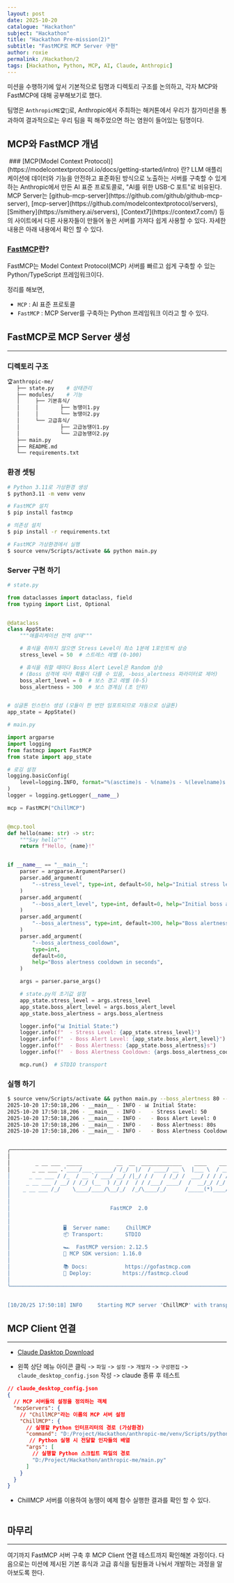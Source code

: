```yaml
---
layout: post
date: 2025-10-20
catalogue: "Hackathon"
subject: "Hackathon"
title: "Hackathon Pre-mission(2)"
subtitle: "FastMCP로 MCP Server 구현"
author: roxie
permalink: /Hackathon/2
tags: [Hackathon, Python, MCP, AI, Claude, Anthropic]
---
```


미션을 수행하기에 앞서 기본적으로 팀명과 디렉토리 구조를 논의하고, 각자 MCP와 FastMCP에 대해 공부해보기로 했다.

팀명은 `AnthropicME🏆🙋`로, Anthropic에서 주최하는 해커톤에서 우리가 참가미션을 통과하여 결과적으로는 우리 팀을 픽 해주었으면 하는 염원이 들어있는 팀명이다.

## MCP와 FastMCP 개념
  <img src="/assets/img/content/Hackathon/002/2.png" alt=""> 
### [MCP(Model Context Protocol)](https://modelcontextprotocol.io/docs/getting-started/intro) 란?
 LLM 애플리케이션에 데이터와 기능을 안전하고 표준화된 방식으로 노출하는 서버를 구축할 수 있게 하는 Anthropic에서 만든 AI 표준 프로토콜로, "AI를 위한 USB-C 포트"로 비유된다.  
 MCP Server는 [github-mcp-server](https://github.com/github/github-mcp-server), [mcp-server](https://github.com/modelcontextprotocol/servers), [Smithery](https://smithery.ai/servers), [Context7](https://context7.com/) 등의 사이트에서 다른 사용자들이 만들어 놓은 서버를 가져다 쉽게 사용할 수 있다. 자세한 내용은 아래 내용에서 확인 할 수 있다.
 

### [FastMCP](https://github.com/jlowin/fastmcp)란?
FastMCP는 Model Context Protocol(MCP) 서버를 빠르고 쉽게 구축할 수 있는 Python/TypeScript 프레임워크이다. 


정리를 해보면,
- `MCP` : AI 표준 프로토콜
- `FastMCP` : MCP Server를 구축하는 Python 프레임워크
이라고 할 수 있다.

## FastMCP로 MCP Server 생성
---

### 디렉토리 구조
```bash
🏆anthropic-me/
   ├── state.py    # 상태관리
   ├── modules/    # 기능 
   │     ├── 기본휴식/
   │     │       ├── 농땡이1.py
   │     │       └── 농땡이2.py
   │     └── 고급휴식/
   │             ├── 고급농땡이1.py
   │             └── 고급농땡이2.py
   ├── main.py
   ├── README.md
   └── requirements.txt
```

### 환경 셋팅

```bash
# Python 3.11로 가상환경 생성
$ python3.11 -m venv venv

# FastMCP 설치
$ pip install fastmcp

# 의존성 설치
$ pip install -r requirements.txt

# FastMCP 가상환경에서 실행
$ source venv/Scripts/activate && python main.py
```

### Server 구현 하기 

```python
# state.py

from dataclasses import dataclass, field
from typing import List, Optional


@dataclass
class AppState:
    """애플리케이션 전역 상태"""

    # 휴식을 취하지 않으면 Stress Level이 최소 1분에 1포인트씩 상승
    stress_level = 50  # 스트레스 레벨 (0-100)

    # 휴식을 취할 때마다 Boss Alert Level은 Random 상승
    # (Boss 성격에 따라 확률이 다를 수 있음, -boss_alertness 파라미터로 제어)
    boss_alert_level = 0  # 보스 경고 레벨 (0-5)
    boss_alertness = 300  # 보스 경계심 (초 단위)


# 싱글톤 인스턴스 생성 (모듈이 한 번만 임포트되므로 자동으로 싱글톤)
app_state = AppState()

```

```python
# main.py

import argparse
import logging
from fastmcp import FastMCP
from state import app_state

# 로깅 설정
logging.basicConfig(
    level=logging.INFO, format="%(asctime)s - %(name)s - %(levelname)s - %(message)s"
)
logger = logging.getLogger(__name__)

mcp = FastMCP("ChillMCP")


@mcp.tool
def hello(name: str) -> str:
    """Say hello"""
    return f"Hello, {name}!"


if __name__ == "__main__":
    parser = argparse.ArgumentParser()
    parser.add_argument(
        "--stress_level", type=int, default=50, help="Initial stress level (0-100)"
    )
    parser.add_argument(
        "--boss_alert_level", type=int, default=0, help="Initial boss alert level (0-5)"
    )
    parser.add_argument(
        "--boss_alertness", type=int, default=300, help="Boss alertness in seconds"
    )
    parser.add_argument(
        "--boss_alertness_cooldown",
        type=int,
        default=60,
        help="Boss alertness cooldown in seconds",
    )

    args = parser.parse_args()

    # state.py의 초기값 설정
    app_state.stress_level = args.stress_level
    app_state.boss_alert_level = args.boss_alert_level
    app_state.boss_alertness = args.boss_alertness

    logger.info("📊 Initial State:")
    logger.info(f"  - Stress Level: {app_state.stress_level}")
    logger.info(f"  - Boss Alert Level: {app_state.boss_alert_level}")
    logger.info(f"  - Boss Alertness: {app_state.boss_alertness}s")
    logger.info(f"  - Boss Alertness Cooldown: {args.boss_alertness_cooldown}s")

    mcp.run()  # STDIO transport

```

### 실행 하기

```bash
$ source venv/Scripts/activate && python main.py --boss_alertness 80 --boss_alertness_cooldown 60
2025-10-20 17:50:18,206 - __main__ - INFO - 📊 Initial State:
2025-10-20 17:50:18,206 - __main__ - INFO -   - Stress Level: 50
2025-10-20 17:50:18,206 - __main__ - INFO -   - Boss Alert Level: 0
2025-10-20 17:50:18,206 - __main__ - INFO -   - Boss Alertness: 80s
2025-10-20 17:50:18,206 - __main__ - INFO -   - Boss Alertness Cooldown: 60s


╭────────────────────────────────────────────────────────────────────────────╮
│                                                                            │
│        _ __ ___  _____           __  __  _____________    ____    ____     │
│       _ __ ___ .'____/___ ______/ /_/  |/  / ____/ __ \  |___ \  / __ \    │
│      _ __ ___ / /_  / __ `/ ___/ __/ /|_/ / /   / /_/ /  ___/ / / / / /    │
│     _ __ ___ / __/ / /_/ (__  ) /_/ /  / / /___/ ____/  /  __/_/ /_/ /     │
│    _ __ ___ /_/    \____/____/\__/_/  /_/\____/_/      /_____(*)____/      │
│                                                                            │
│                                                                            │
│                                FastMCP  2.0                                │
│                                                                            │
│                                                                            │
│                 🖥️  Server name:     ChillMCP                              │
│                 📦 Transport:       STDIO                                  │
│                                                                            │
│                 🏎️  FastMCP version: 2.12.5                                │
│                 🤝 MCP SDK version: 1.16.0                                 │
│                                                                            │
│                 📚 Docs:            https://gofastmcp.com                  │
│                 🚀 Deploy:          https://fastmcp.cloud                  │
│                                                                            │
╰────────────────────────────────────────────────────────────────────────────╯


[10/20/25 17:50:18] INFO     Starting MCP server 'ChillMCP' with transport 'stdio'                                     server.py:1502

```

 

## MCP Client 연결

---
- [Claude Dasktop Download](https://claude.com/download)

- 왼쪽 상단 메뉴 아이콘 클릭 -> `파일` -> `설정` -> `개발자` -> `구성편집` -> `claude_desktop_config.json` 작성 -> claude 종류 후 테스트
  <img src="/assets/img/content/Hackathon/002/1.png" alt=""> 

```json
// claude_desktop_config.json
{
  // MCP 서버들의 설정을 정의하는 객체
  "mcpServers": {  
    // "ChillMCP"라는 이름의 MCP 서버 설정
    "ChillMCP": {  
      // 실행할 Python 인터프리터의 경로 (가상환경)
      "command": "D:/Project/Hackathon/anthropic-me/venv/Scripts/python.exe", 
       // Python 실행 시 전달할 인자들의 배열
      "args": [ 
        // 실행할 Python 스크립트 파일의 경로
        "D:/Project/Hackathon/anthropic-me/main.py"  
      ]
    }
  }
}
```
- ChillMCP 서버를 이용하여 농땡이 예제 함수 실행한 결과를 확인 할 수 있다.

  <img src="/assets/img/content/Hackathon/002/3.png" alt=""> 


## 마무리
---
여기까지 FastMCP 서버 구축 후 MCP Client 연결 테스트까지 확인해본 과정이다.
다음으로는 미션에 제시된 기본 휴식과 고급 휴식을 팀원들과 나눠서 개발하는 과정을 알아보도록 한다.